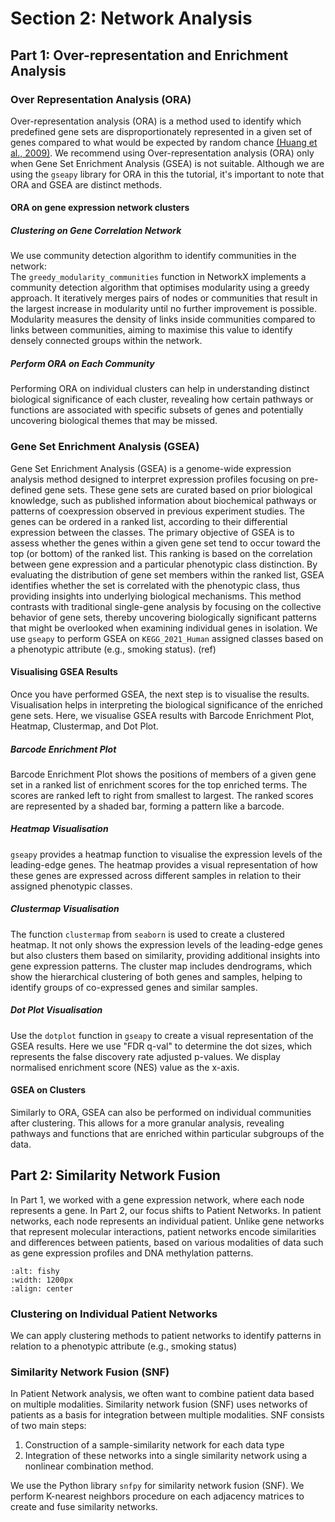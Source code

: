 # Section 2: Network Analysis

## Part 1: Over-representation and Enrichment Analysis

### Over Representation Analysis (ORA)

Over-representation analysis (ORA) is a method used to identify which predefined gene sets are disproportionately represented in a given set of genes compared to what would be expected by random chance [(Huang et al., 2009)](https://www.ncbi.nlm.nih.gov/pmc/articles/PMC2615629/). We recommend using Over-representation analysis (ORA) only when Gene Set Enrichment Analysis (GSEA) is not suitable. Although we are using the `gseapy` library for ORA in this the tutorial, it's important to note that ORA and GSEA are distinct methods.

#### ORA on gene expression network clusters

##### Clustering on Gene Correlation Network

We use community detection algorithm to identify communities in the network:
\
The `greedy_modularity_communities` function in NetworkX implements a community detection algorithm that optimises modularity using a greedy approach. It iteratively merges pairs of nodes or communities that result in the largest increase in modularity until no further improvement is possible. Modularity measures the density of links inside communities compared to links between communities, aiming to maximise this value to identify densely connected groups within the network.

##### Perform ORA on Each Community

Performing ORA on individual clusters can help in understanding distinct biological significance of each cluster, revealing how certain pathways or functions are associated with specific subsets of genes and potentially uncovering biological themes that may be missed.

### Gene Set Enrichment Analysis (GSEA)

Gene Set Enrichment Analysis (GSEA) is a genome-wide expression analysis method designed to interpret expression profiles focusing on pre-defined gene sets. These gene sets are curated based on prior biological knowledge, such as published information about biochemical pathways or patterns of coexpression observed in previous experiment studies. The genes can be ordered in a ranked list, according to their differential expression between the classes. The primary objective of GSEA is to assess whether the genes within a given gene set tend to occur toward the top (or bottom) of the ranked list. This ranking is based on the correlation between gene expression and a particular phenotypic class distinction. By evaluating the distribution of gene set members within the ranked list, GSEA identifies whether the set is correlated with the phenotypic class, thus providing insights into underlying biological mechanisms. This method contrasts with traditional single-gene analysis by focusing on the collective behavior of gene sets, thereby uncovering biologically significant patterns that might be overlooked when examining individual genes in isolation. We use `gseapy` to perform GSEA on `KEGG_2021_Human` assigned classes based on a phenotypic attribute (e.g., smoking status). (ref)

#### Visualising GSEA Results

Once you have performed GSEA, the next step is to visualise the results. Visualisation helps in interpreting the biological significance of the enriched gene sets. Here, we visualise GSEA results with Barcode Enrichment Plot, Heatmap, Clustermap, and Dot Plot. 

##### Barcode Enrichment Plot

Barcode Enrichment Plot shows the positions of members of a given gene set in a ranked list of enrichment scores for the top enriched terms. The scores are ranked left to right from smallest to largest. The ranked scores are represented by a shaded bar, forming a pattern like a barcode. 

##### Heatmap Visualisation

`gseapy` provides a heatmap function to visualise the expression levels of the leading-edge genes. The heatmap provides a visual representation of how these genes are expressed across different samples in relation to their assigned phenotypic classes. 

##### Clustermap Visualisation

The function `clustermap` from `seaborn` is used to create a clustered heatmap. It not only shows the expression levels of the leading-edge genes but also clusters them based on similarity, providing additional insights into gene expression patterns. The cluster map includes dendrograms, which show the hierarchical clustering of both genes and samples, helping to identify groups of co-expressed genes and similar samples.

##### Dot Plot Visualisation

Use the `dotplot` function in `gseapy` to create a visual representation of the GSEA results. Here we use "FDR q-val" to determine the dot sizes, which represents the false discovery rate adjusted p-values. We display normalised enrichment score (NES) value as the x-axis.

#### GSEA on Clusters

Similarly to ORA, GSEA can also be performed on individual communities after clustering. This allows for a more granular analysis, revealing pathways and functions that are enriched within particular subgroups of the data.

## Part 2: Similarity Network Fusion

In Part 1, we worked with a gene expression network, where each node represents a gene. In Part 2, our focus shifts to Patient Networks. In patient networks, each node represents an individual patient. Unlike gene networks that represent molecular interactions, patient networks encode similarities and differences between patients, based on various modalities of data such as gene expression profiles and DNA methylation patterns.

```{image} ./SNF.png
:alt: fishy
:width: 1200px
:align: center
```
### Clustering on Individual Patient Networks

We can apply clustering methods to patient networks to identify patterns in relation to a phenotypic attribute (e.g., smoking status)

### Similarity Network Fusion (SNF)

In Patient Network analysis, we often want to combine patient data based on multiple modalities. Similarity network fusion (SNF) uses networks of patients as a basis for integration between multiple modalities. SNF consists of two main steps: 

1. Construction of a sample-similarity network for each data type 
2. Integration of these networks into a single similarity network using a nonlinear combination method.

We use the Python library `snfpy` for similarity network fusion (SNF). We perform K-nearest neighbors procedure on each adjacency matrices to create and fuse similarity networks. 
